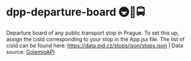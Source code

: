 # dpp-departure-board 🚇🚊🚍

Departure board of any public transport stop in Prague. To set this up, assign the cisId corresponding to your stop in the App.jsx file. The list of cisId can be found here: <https://data.pid.cz/stops/json/stops.json> | Data source: [GolemioAPI](https://golemioapi.docs.apiary.io/)
